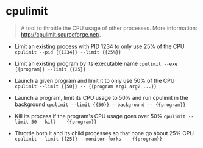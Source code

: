 # cpulimit
> A tool to throttle the CPU usage of other processes.
> More information: <http://cpulimit.sourceforge.net/>.

- Limit an existing process with PID 1234 to only use 25% of the CPU
`cpulimit --pid {{1234}} --limit {{25%}}`

- Limit an existing program by its executable name
`cpulimit --exe {{program}} --limit {{25}}`

- Launch a given program and limit it to only use 50% of the CPU
`cpulimit --limit {{50}} -- {{program arg1 arg2 ...}}`

- Launch a program, limit its CPU usage to 50% and run cpulimit in the background
`cpulimit --limit {{50}} --background -- {{program}}`

- Kill its process if the program's CPU usage goes over 50%
`cpulimit --limit 50 --kill -- {{program}}`

- Throttle both it and its child processes so that none go about 25% CPU
`cpulimit --limit {{25}} --monitor-forks -- {{program}}`
